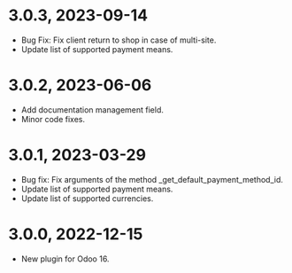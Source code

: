 3.0.3, 2023-09-14
=============
- Bug Fix: Fix client return to shop in case of multi-site.
- Update list of supported payment means.

3.0.2, 2023-06-06
=============
- Add documentation management field.
- Minor code fixes.

3.0.1, 2023-03-29
=============
- Bug fix: Fix arguments of the method _get_default_payment_method_id.
- Update list of supported payment means.
- Update list of supported currencies.

3.0.0, 2022-12-15
=============
- New plugin for Odoo 16.
